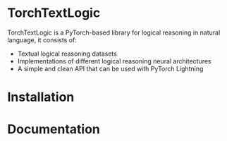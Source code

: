 # TorchTextLogic

TorchTextLogic is a PyTorch-based library for logical reasoning in natural language, it consists of:
- Textual logical reasoning datasets
- Implementations of different logical reasoning neural architectures
- A simple and clean API that can be used with PyTorch Lightning

# Installation

# Documentation
